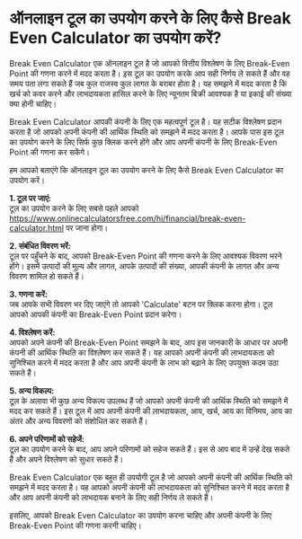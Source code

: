 ऑनलाइन टूल का उपयोग करने के लिए कैसे Break Even Calculator का उपयोग करें?
=========================================================================

Break Even Calculator एक ऑनलाइन टूल है जो आपको वित्तीय विश्लेषण के लिए Break-Even Point की गणना करने में मदद करता है। इस टूल का उपयोग करके आप सही निर्णय ले सकते हैं और वह समय पता लगा सकते हैं जब कुल राजस्व कुल लागत के बराबर होता है। यह समझने में मदद करता है कि खर्च को कवर करने और लाभदायकता हासिल करने के लिए न्यूनतम बिक्री आवश्यक है या इकाई की संख्या क्या होनी चाहिए।

Break Even Calculator आपकी कंपनी के लिए एक महत्वपूर्ण टूल है। यह सटीक विश्लेषण प्रदान करता है जो आपको अपनी कंपनी की आर्थिक स्थिति को समझने में मदद करता है। आपके पास इस टूल का उपयोग करने के लिए सिर्फ कुछ क्लिक करने होंगे और आप अपनी कंपनी के लिए Break-Even Point की गणना कर सकेंगे।

हम आपको बताएंगे कि ऑनलाइन टूल का उपयोग करने के लिए कैसे Break Even Calculator का उपयोग करें।

**1. टूल पर जाएं:**  
टूल का उपयोग करने के लिए सबसे पहले आपको <https://www.onlinecalculatorsfree.com/hi/financial/break-even-calculator.html> पर जाना होगा।

**2. संबंधित विवरण भरें:**  
टूल पर पहुँचने के बाद, आपको Break-Even Point की गणना करने के लिए आवश्यक विवरण भरने होंगे। इसमें उत्पादों की मूल्य और लागत, आपके उत्पादों की संख्या, आपकी कंपनी के लागत और अन्य विवरण शामिल हो सकते हैं।

**3. गणना करें:**  
जब आपके सभी विवरण भर दिए जाएंगे तो आपको 'Calculate' बटन पर क्लिक करना होगा। टूल आपको आपकी कंपनी का Break-Even Point प्रदान करेगा।

**4. विश्लेषण करें:**  
आपको अपने कंपनी की Break-Even Point समझने के बाद, आप इस जानकारी के आधार पर अपनी कंपनी की आर्थिक स्थिति का विश्लेषण कर सकते हैं। यह आपको अपनी कंपनी की लाभदायकता को सुनिश्चित करने में मदद करता है और आप अपनी कंपनी के लाभ को बढ़ाने के लिए उपयुक्त कदम उठा सकते हैं।

**5. अन्य विकल्प:**  
टूल के अलावा भी कुछ अन्य विकल्प उपलब्ध हैं जो आपको अपनी कंपनी की आर्थिक स्थिति को समझने में मदद कर सकते हैं। इस टूल में आप अपनी कंपनी की लाभदायकता, आय, खर्च, आय का विनिमय, आय का अंतर और अन्य विवरणों को संशोधित कर सकते हैं।

**6. अपने परिणामों को सहेजें:**  
टूल का उपयोग करने के बाद, आप अपने परिणामों को सहेज सकते हैं। इस से आप बाद में उन्हें देख सकते हैं और अपने विश्लेषण को सुधार सकते हैं।

Break Even Calculator एक बहुत ही उपयोगी टूल है जो आपको अपनी कंपनी की आर्थिक स्थिति को समझने में मदद करता है। यह आपको अपनी कंपनी की लाभदायकता को सुनिश्चित करने में मदद करता है और आप अपनी कंपनी को लाभदायक बनाने के लिए सही निर्णय ले सकते हैं।

इसलिए, आपको Break Even Calculator का उपयोग करना चाहिए और अपनी कंपनी के लिए Break-Even Point की गणना करनी चाहिए।